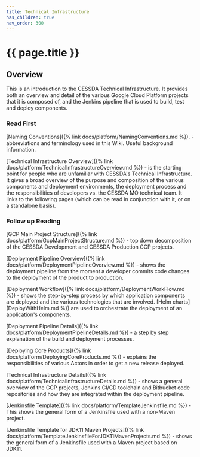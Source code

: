 ```yaml
---
title: Technical Infrastructure
has_children: true
nav_order: 300
---
```


# {{ page.title }}

## Overview

This is an introduction to the CESSDA Technical Infrastructure. It provides both an overview and
 detail of the various Google Cloud Platform projects that it is composed of, and the Jenkins
  pipeline that is used to build, test and deploy components.

### Read First

[Naming Conventions]({% link docs/platform/NamingConventions.md %}). - abbreviations and terminology used in this Wiki. Useful background information.

[Technical Infrastructure Overview]({% link docs/platform/TechnicalInfrastructureOverview.md %}) - is the starting point
 for people who are unfamiliar with CESSDA's Technical Infrastructure. It gives a broad overview
  of the purpose and composition of the various components and deployment environments, the
   deployment process and the responsibilities of developers vs. the CESSDA MO technical team.
    It links to the following pages (which can be read in conjunction with it, or on a standalone basis).

### Follow up Reading

[GCP Main Project Structure]({% link docs/platform/GcpMainProjectStructure.md %}) - top down
 decomposition of the CESSDA Development and CESSDA Production GCP projects.

[Deployment Pipeline Overview]({% link docs/platform/DeploymentPipelineOverview.md %}) - shows the deployment pipeline from
 the moment a developer commits code changes to the deployment of the product to production.

[Deployment Workflow]({% link docs/platform/DeploymentWorkFlow.md %}) - shows the step-by-step process by which application
 components are deployed and the various technologies that are involved. [Helm charts]
 (DeployWithHelm.md %}) are used to orchestrate the deployment of an application's components.

[Deployment Pipeline Details]({% link docs/platform/DeploymentPipelineDetails.md %}) - a step by step explanation of the
 build and deployment processes.

[Deploying Core Products]({% link docs/platform/DeployingCoreProducts.md %}) - explains the responsibilities of various
 Actors in order to get a new release deployed.

[Technical Infrastructure Details]({% link docs/platform/TechnicalInfrastructureDetails.md %}) - shows a general overview
 of the GCP projects, Jenkins CI/CD toolchain and Bitbucket code repositories and how they are
  integrated within the deployment pipeline.

[Jenkinsfile Template]({% link docs/platform/TemplateJenkinsfile.md %}) - This shows the general form of a Jenkinsfile used
 with a non-Maven project.

[Jenkinsfile Template for JDK11 Maven Projects]({% link docs/platform/TemplateJenkinsfileForJDK11MavenProjects.md %}) -
 shows the general form of a Jenkinsfile used with a Maven project based on JDK11.
